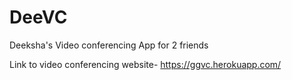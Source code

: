 # DeeVC
Deeksha's Video conferencing App for 2 friends  


Link to video conferencing website- https://ggvc.herokuapp.com/
